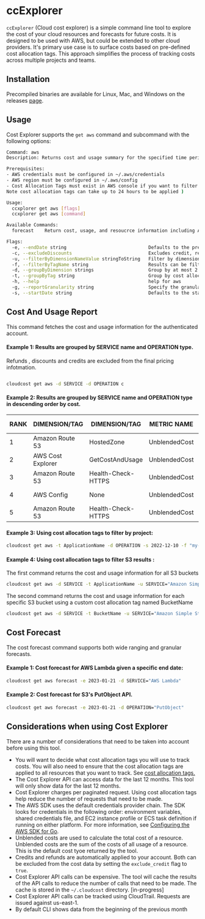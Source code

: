 # ccExplorer

`ccExplorer` (Cloud cost explorer) is a simple command line tool to explore the 
cost of your cloud resources and forecasts for future costs.
It is designed to be used with AWS, but could be extended to other cloud providers. It's primary 
use case is to surface costs based on pre-defined 
cost allocation tags. 
This approach simplifies the process of tracking costs across multiple projects and teams.   

## Installation

Precompiled binaries are available for Linux, Mac, and Windows on the releases [page](https://github.com/cduggn/cloudcost/releases).

## Usage

Cost Explorer supports the `get aws` command and subcommand with the following 
options:

```bash
Command: aws
Description: Returns cost and usage summary for the specified time period.

Prerequisites:
- AWS credentials must be configured in ~/.aws/credentials
- AWS region must be configured in ~/.aws/config
- Cost Allocation Tags must exist in AWS console if you want to filter by tag (
Note cost allocation tags can take up to 24 hours to be applied )

Usage:
  ccxplorer get aws [flags]
  ccxplorer get aws [command]

Available Commands:
  forecast    Return cost, usage, and resoucrce information including ARN

Flags:
  -e, --endDate string                              Defaults to the present day (default "2023-01-09")
  -c, --excludeDiscounts                            Excludes credit, refund, and discount information in the report summary. Disabled by default.
  -u, --filterByDimensionNameValue stringToString   Filter by dimension . Example: -U SERVICE='Amazon Simple Storage Service' (default [])
  -f, --filterByTagName string                      Results can be filtered by custom cost allocation tags. The groupByTag flag must be set with an active cost allocation tag. Once the tag is set, the filterByTagName flag can be used
  -d, --groupByDimension strings                    Group by at most 2 dimension tags [ Dimensions: AZ, SERVICE, USAGE_TYPE ]
  -t, --groupByTag string                           Group by cost allocation tag. Example: ApplicationName, Environment, BucketName
  -h, --help                                        help for aws
  -g, --reportGranularity string                    Specify the granularity of pricing information returned from GetCostAndUsage API request. Possible values include: Monthly, Daily or Hourly (default "MONTHLY")
  -s, --startDate string                            Defaults to the start of the current month (default "2023-01-01")
```

## Cost And Usage Report 
This command fetches the cost and usage information for the 
authenticated 
account.

#### Example 1: Results are grouped by SERVICE name and OPERATION type. 
Refunds , 
discounts and credits are excluded from the final pricing infotmation. 

```bash

cloudcost get aws -d SERVICE -d OPERATION c

```

#### Example 2: Results are grouped by SERVICE name and OPERATION type in descending order by cost.

<sub>

| RANK | DIMENSION/TAG   | DIMENSION/TAG   | METRIC NAME | NUMERIC AMOUNT | STRING AMOUNT | UNIT | GRANULARITY | START | END  |
|---------|-----------|--------|------|------| ------|------|------|------|------|
| 1 | Amazon Route 53   | HostedZone | UnblendedCost |  1.50000010 | 1.5  | USD | MONTHLY | 2021-12-01 | 2021-12-31 |
| 2 | AWS Cost Explorer  | GetCostAndUsage | UnblendedCost | 0.46000010  | 0.46 | USD | MONTHLY | 2021-12-01 | 2021-12-31 |
| 3 | Amazon Route 53  | Health-Check-HTTPS | UnblendedCost | 0.22580610|   0.23 | USD | MONTHLY | 2021-12-01 | 2021-12-31 |
| 4 | AWS Config   | None | UnblendedCost | 0.18900010 | 0.19 | USD | MONTHLY | 2021-12-01 | 2021-12-31 |
| 5 | Amazon Route 53   | Health-Check-HTTPS | UnblendedCost | 0.18900010 | 0.19 | USD | MONTHLY | 2021-12-01 | 2021-12-31 |

</sub>

#### Example 3: Using cost allocation tags to filter by project:

```bash
cloudcost get aws -t ApplicationName -d OPERATION -s 2022-12-10 -f "my-project"
```

#### Example 4: Using cost allocation tags to filter S3 results :

The first command returns the cost and usage information for all S3 buckets

```bash
cloudcost get aws -d SERVICE -t ApplicationName -u SERVICE="Amazon Simple Storage Service"  -c
```

The second command returns the cost and usage information for each specific 
S3 bucket using a custom cost allocation tag named BucketName

```bash
cloudcost get aws -d SERVICE -t BucketName -u SERVICE="Amazon Simple Storage 

```


## Cost Forecast
The cost forecast command supports both wide ranging and granular forecasts.

#### Example 1: Cost forecast for AWS Lambda given a specific end date:

```bash 
cloudcost get aws forecast -e 2023-01-21 -d SERVICE="AWS Lambda"
```

#### Example 2: Cost forecast for S3's PutObject API. 


```bash
cloudcost get aws forecast -e 2023-01-21 -d OPERATION="PutObject"
```


## Considerations when using Cost Explorer

There are a number of considerations that need to be taken into account before using this tool.

- You will want to decide what cost allocation tags you will use to track costs. You will also need to ensure that the
  cost allocation tags are applied to all resources that you want to track. See [cost allocation tags.](https://docs.aws.amazon.com/awsaccountbilling/latest/aboutv2/cost-alloc-tags.html)
- The Cost Explorer API can access data for the last 12 months. This tool will only show data for the last 12 months.
- Cost Explorer charges per paginated request. Using cost allocation tags help reduce the number of requests that need to be made.
- The AWS SDK uses the default credentials provider chain. The SDK looks for credentials in the following order: environment variables,
  shared credentials file, and EC2 instance profile or ECS task definition if running on either platform. For more information, see [Configuring the AWS SDK for Go](https://docs.aws.amazon.com/sdk-for-go/v1/developer-guide/configuring-sdk.html).
- Unblended costs are used to calculate the total cost of a resource. Unblended costs are the sum of the costs of all usage of a resource. This is the default cost tyoe returned by the tool.
- Credits and refunds are automatically applied to your account. Both can be excluded from the cost data by setting the `exclude_credit` flag to `true`.
- Cost Explorer API calls can be expensive. The tool will cache the results of the API calls to reduce the number of calls that need to be made. The cache is stored in the `~/.cloudcost` directory. [in-progress]
- Cost Explorer API calls can be tracked using CloudTrail. Requests are issued against us-east-1.
- By default CLI shows data from the beginning of the previous month
